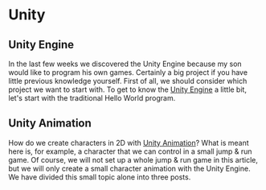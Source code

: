 # Unity
## Unity Engine
In the last few weeks we discovered the Unity Engine because my son would like to program his own games. Certainly a big project if you have little previous knowledge yourself. First of all, we should consider which project we want to start with. To get to know the [Unity Engine](https://goedden.info/unity-engine-erste-schritte/) a little bit, let's start with the traditional Hello World program.
## Unity Animation
How do we create characters in 2D with [Unity Animation](https://goedden.info/unity-animation-teil-1-character-in-2d/)? What is meant here is, for example, a character that we can control in a small jump & run game. Of course, we will not set up a whole jump & run game in this article, but we will only create a small character animation with the Unity Engine. We have divided this small topic alone into three posts.
